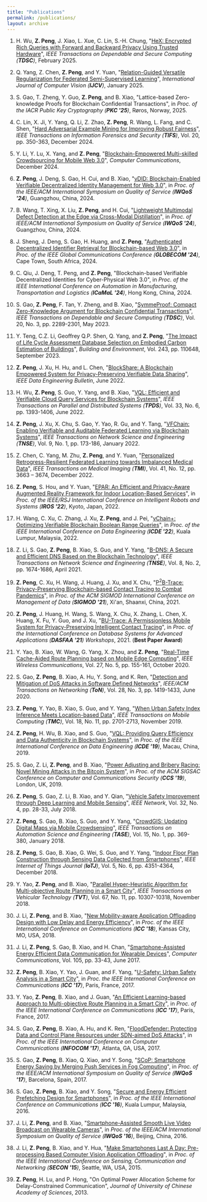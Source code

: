 ```yaml
---
title: "Publications"
permalink: /publications/
layout: archive
---
```


1. H. Wu, **Z. Peng**, J. Xiao, L. Xue, C. Lin, S.-H. Chung, "[HeX: Encrypted Rich Queries with Forward and Backward Privacy Using Trusted Hardware](https://ieeexplore.ieee.org/document/10882945)", _IEEE Transactions on Dependable and Secure Computing (**TDSC**)_, February 2025. 

1. Q. Yang, Z. Chen, **Z. Peng**, and Y. Yuan, "[Relation-Guided Versatile Regularization for Federated Semi-Supervised Learning](https://link.springer.com/article/10.1007/s11263-024-02330-1)", _International Journal of Computer Vision (**IJCV**)_, January 2025.

1. S. Gao, T. Zheng, Y. Guo, **Z. Peng**, and B. Xiao, "Lattice-based Zero-knowledge Proofs for Blockchain Confidential Transactions", in _Proc. of the IACR Public Key Cryptography (**PKC '25**)_, Røros, Norway, 2025.

1. C. Lin, X. Ji, Y. Yang, Q. Li, Z. Zhao, **Z. Peng**, R. Wang, L. Fang, and C. Shen, "[Hard Adversarial Example Mining for Improving Robust Fairness](https://ieeexplore.ieee.org/document/10795188)", _IEEE Transactions on Information Forensics and Security (**TIFS**)_, Vol. 20, pp. 350-363, December 2024.

1. Y. Li, Y. Lu, X. Yang, and **Z. Peng**, "[Blockchain-Empowered Multi-skilled Crowdsourcing for Mobile Web 3.0](https://doi.org/10.1016/j.comcom.2024.108037)", _Computer Communications_, December 2024.

1. **Z. Peng**, J. Deng, S. Gao, H. Cui, and B. Xiao, "[vDID: Blockchain-Enabled Verifiable Decentralized Identity Management for Web 3.0](https://ieeexplore.ieee.org/abstract/document/10682610)", in _Proc. of the IEEE/ACM International Symposium on Quality of Service (**IWQoS '24**)_, Guangzhou, China, 2024.

1. B. Wang, T. Xing, X. Liu, **Z. Peng**, and H. Cui, "[Lightweight Multimodal Defect Detection at the Edge via Cross-Modal Distillation](https://ieeexplore.ieee.org/document/10682904)", in _Proc. of IEEE/ACM International Symposium on Quality of Service (**IWQoS '24**)_, Guangzhou, China, 2024.

1. J. Sheng, J. Deng, S. Gao, H. Huang, and **Z. Peng**, "[Authenticated Decentralized Identifier Retrieval for Blockchain-based Web 3.0](https://ieeexplore.ieee.org/document/10901129)", in _Proc. of the IEEE Global Communications Conference (**GLOBECOM '24**)_, Cape Town, South Africa, 2024.

1. C. Qiu, J. Deng, T. Peng, and **Z. Peng**, "Blockchain-based Verifiable Decentralized Identities for Cyber-Physical Web 3.0", in _Proc. of the IEEE International Conference on Automation in Manufacturing, Transportation and Logistics (**ICaMaL '24**)_, Hong Kong, China, 2024.

1. S. Gao, **Z. Peng**, F. Tan, Y. Zheng, and B. Xiao, "[SymmeProof: Compact Zero-Knowledge Argument for Blockchain Confidential Transactions](https://ieeexplore.ieee.org/document/9786741)", _IEEE Transactions on Dependable and Secure Computing (**TDSC**)_, Vol. 20, No. 3, pp. 2289-2301, May 2023. 

1. Y. Teng, C.Z. Li, Geoffrey Q.P. Shen, Q. Yang, and **Z. Peng**, "[The Impact of Life Cycle Assessment Database Selection on Embodied Carbon Estimation of Buildings](https://www.sciencedirect.com/science/article/pii/S0360132323006753)", _Building and Environment_, Vol. 243, pp. 110648, September 2023.

1. **Z. Peng**, J. Xu, H. Hu, and L. Chen, "[BlockShare: A Blockchain Empowered System for Privacy-Preserving Verifiable Data Sharing](http://sites.computer.org/debull/A22june/p14.pdf)", _IEEE Data Engineering Bulletin_, June 2022.

1. H. Wu, **Z. Peng**, S. Guo, Y. Yang, and B. Xiao, "[VQL: Efficient and Verifiable Cloud Query Services for Blockchain Systems](https://ieeexplore.ieee.org/document/9541060)", _IEEE Transactions on Parallel and Distributed Systems (**TPDS**)_, Vol. 33, No. 6, pp. 1393-1406, June 2022.

1. **Z. Peng**, J. Xu, X. Chu, S. Gao, Y. Yao, R. Gu, and Y. Tang, "[VFChain: Enabling Verifiable and Auditable Federated Learning via Blockchain Systems](https://ieeexplore.ieee.org/document/9321132)", _IEEE Transactions on Network Science and Engineering (**TNSE**)_, Vol. 9, No. 1, pp. 173-186, January 2022.

1. Z. Chen, C. Yang, M. Zhu, **Z. Peng**, and Y. Yuan, "[Personalized Retrogress-Resilient Federated Learning towards Imbalanced Medical Data](https://ieeexplore.ieee.org/document/9832948)", _IEEE Transactions on Medical Imaging (**TMI**)_, Vol. 41, No. 12, pp. 3663 – 3674, December 2022.

1. **Z. Peng**, S. Hou, and Y. Yuan, "[EPAR: An Efficient and Privacy-Aware Augmented Reality Framework for Indoor Location-Based Services](https://ieeexplore.ieee.org/document/9981149)", in _Proc. of the IEEE/RSJ International Conference on Intelligent Robots and Systems (**IROS '22**)_, Kyoto, Japan, 2022.

1. H. Wang, C. Xu, C. Zhang, J. Xu, **Z. Peng**, and J. Pei, "[vChain+: Optimizing Verifiable Blockchain Boolean Range Queries](https://ieeexplore.ieee.org/document/9835165)", in _Proc. of the IEEE International Conference on Data Engineering (**ICDE '22**)_, Kuala Lumpur, Malaysia, 2022.

1. Z. Li, S. Gao, **Z. Peng**, B. Xiao, S. Guo, and Y. Yang, "[B-DNS: A Secure and Efficient DNS Based on the Blockchain Technology](https://ieeexplore.ieee.org/document/9387163)", _IEEE Transactions on Network Science and Engineering (**TNSE**)_, Vol. 8, No. 2, pp. 1674-1686, April 2021.

1. **Z. Peng**, C. Xu, H. Wang, J. Huang, J. Xu, and X. Chu, "[P<sup>2</sup>B-Trace: Privacy-Preserving Blockchain-based Contact Tracing to Combat Pandemics](https://dl.acm.org/doi/abs/10.1145/3448016.3459237)", in _Proc. of the ACM SIGMOD International Conference on Management of Data (**SIGMOD '21**)_, Xi'an, Shaanxi, China, 2021.

1. **Z. Peng**, J. Huang, H. Wang, S. Wang, X. Chu, X. Zhang, L. Chen, X. Huang, X. Fu, Y. Guo, and J. Xu, "[BU-Trace: A Permissionless Mobile System for Privacy-Preserving Intelligent Contact Tracing](https://link.springer.com/chapter/10.1007/978-3-030-73216-5_26)", in _Proc. of the International Conference on Database Systems for Advanced Applications (**DASFAA '21**) Workshops_, 2021. (**Best Paper Award**)

1. Y. Yao, B. Xiao, W. Wang, G. Yang, X. Zhou, and **Z. Peng**, "[Real-Time Cache-Aided Route Planning based on Mobile Edge Computing](https://ieeexplore.ieee.org/document/9183790)", _IEEE Wireless Communications_, Vol. 27, No. 5, pp. 155-161, October 2020.

1. S. Gao, **Z. Peng**, B. Xiao, A. Hu, Y. Song, and K. Ren, "[Detection and Mitigation of DoS Attacks in Software Defined Networks](https://ieeexplore.ieee.org/document/9068479)", _IEEE/ACM Transactions on Networking (**ToN**)_, Vol. 28, No. 3, pp. 1419-1433, June 2020. 

1. **Z. Peng**, Y. Yao, B. Xiao, S. Guo, and Y. Yang, "[When Urban Safety Index Inference Meets Location-based Data](https://ieeexplore.ieee.org/document/8526338)", _IEEE Transactions on Mobile Computing (**TMC**)_, Vol. 18, No. 11, pp. 2701-2713, November 2019. 

1. **Z. Peng**, H. Wu, B. Xiao, and S. Guo, "[VQL: Providing Query Efficiency and Data Authenticity in Blockchain Systems](https://ieeexplore.ieee.org/document/8750921)", in _Proc. of the IEEE International Conference on Data Engineering (**ICDE '19**)_, Macau, China, 2019.

1. S. Gao, Z. Li, **Z. Peng**, and B. Xiao, "[Power Adjusting and Bribery Racing: Novel Mining Attacks in the Bitcoin System](https://dl.acm.org/doi/10.1145/3319535.3354203)", in _Proc. of the ACM SIGSAC Conference on Computer and Communications Security (**CCS '19**)_, London, UK, 2019. 

1. **Z. Peng**, S. Gao, Z. Li, B. Xiao, and Y. Qian, "[Vehicle Safety Improvement through Deep Learning and Mobile Sensing](https://ieeexplore.ieee.org/document/8425297)", _IEEE Network_, Vol. 32, No. 4, pp. 28-33, July 2018. 

1. **Z. Peng**, S. Gao, B. Xiao, S. Guo, and Y. Yang, "[CrowdGIS: Updating Digital Maps via Mobile Crowdsensing](https://ieeexplore.ieee.org/document/8094940)", _IEEE Transactions on Automation Science and Engineering (**TASE**)_, Vol. 15, No. 1, pp. 369-380, January 2018. 

1. **Z. Peng**, S. Gao, B. Xiao, G. Wei, S. Guo, and Y. Yang, "[Indoor Floor Plan Construction through Sensing Data Collected from Smartphones](https://ieeexplore.ieee.org/document/8428421)", _IEEE Internet of Things Journal (**IoTJ**)_, Vol. 5, No. 6, pp. 4351-4364, December 2018. 

1. Y. Yao, **Z. Peng**, and B. Xiao, "[Parallel Hyper-Heuristic Algorithm for Multi-objective Route Planning in a Smart City](https://ieeexplore.ieee.org/document/8456612)", _IEEE Transactions on Vehicular Technology (**TVT**)_, Vol. 67, No. 11, pp. 10307-10318, November 2018. 

1. J. Li, **Z. Peng**, and B. Xiao, "[New Mobility-aware Application Offloading Design with Low Delay and Energy Efficiency](https://ieeexplore.ieee.org/document/8422390)", in _Proc. of the IEEE International Conference on Communications (**ICC '18**)_, Kansas City, MO, USA, 2018.

1. J. Li, **Z. Peng**, S. Gao, B. Xiao, and H. Chan, "[Smartphone-Assisted Energy Efficient Data Communication for Wearable Devices](https://www.sciencedirect.com/science/article/pii/S0140366416303012?via%3Dihub)", _Computer Communications_, Vol. 105, pp. 33-43, June 2017.

1. **Z. Peng**, B. Xiao, Y. Yao, J. Guan, and F. Yang, "[U-Safety: Urban Safety Analysis in a Smart City](https://ieeexplore.ieee.org/document/7997102)", in _Proc. the IEEE International Conference on Communications (**ICC '17**)_, Paris, France, 2017.

1. Y. Yao, **Z. Peng**, B. Xiao, and J. Guan, "[An Efficient Learning-based  Approach to Multi-objective Route Planning in a Smart City](https://ieeexplore.ieee.org/document/7997454)", in _Proc. of the IEEE International Conference on Communications (**ICC '17**)_, Paris, France, 2017.

1. S. Gao, **Z. Peng**, B. Xiao, A. Hu, and K. Ren, "[FloodDefender: Protecting Data and Control Plane Resources under SDN-aimed DoS Attacks](https://ieeexplore.ieee.org/document/8057009)", in _Proc. of the IEEE International Conference on Computer Communications (**INFOCOM '17**)_, Atlanta, GA, USA, 2017.

1. S. Gao, **Z. Peng**, B. Xiao, Q. Xiao, and Y. Song, "[SCoP: Smartphone Energy Saving by Merging Push Services in Fog Computing](https://ieeexplore.ieee.org/document/7969114)", in _Proc. of the IEEE/ACM International Symposium on Quality of Service (**IWQoS '17**)_, Barcelona, Spain, 2017.

1. S. Gao, **Z. Peng**, B. Xiao, and Y. Song, "[Secure and Energy Efficient Prefetching Design for Smartphones](https://ieeexplore.ieee.org/document/7511423)", in _Proc. of the IEEE International Conference on Communications (**ICC '16**)_, Kuala Lumpur, Malaysia, 2016.

1. J. Li, **Z. Peng**, and B. Xiao, "[Smartphone-Assisted Smooth Live Video Broadcast on Wearable Cameras](https://ieeexplore.ieee.org/document/7590439)", in _Proc. of the IEEE/ACM International Symposium on Quality of Service (**IWQoS '16**)_, Beijing, China, 2016.

1. J. Li, **Z. Peng**, B. Xiao, and Y. Hua, "[Make Smartphones Last A Day: Pre-processing Based Computer Vision Application Offloading](https://ieeexplore.ieee.org/document/7338347)", in _Proc. of the IEEE International Conference on Sensing, Communication and Networking (**SECON '15**)_, Seattle, WA, USA, 2015.

1. **Z. Peng**, H. Lu, and P. Hong, "On Optimal Power Allocation Scheme for Delay-Constrained Communication", _Journal of University of Chinese Academy of Sciences_, 2013.